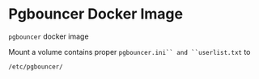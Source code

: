 # Pgbouncer Docker Image

`pgbouncer` docker image
    
Mount a volume contains proper ```pgbouncer.ini`` and ``userlist.txt``` to

    /etc/pgbouncer/
    
 